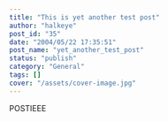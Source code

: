 ```yaml
---
title: "This is yet another test post"
author: "halkeye"
post_id: "35"
date: "2004/05/22 17:35:51"
post_name: "yet_another_test_post"
status: "publish"
category: "General"
tags: []
cover: "/assets/cover-image.jpg"
---
```


POSTIEEE